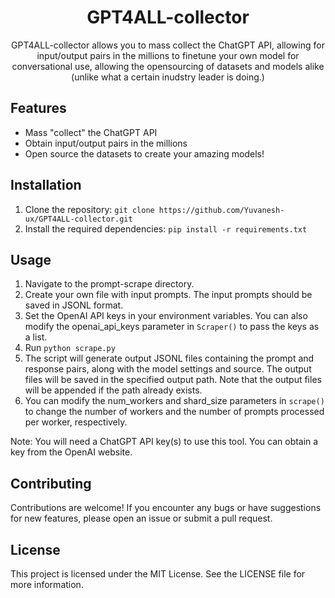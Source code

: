 
<h1 align="center"> GPT4ALL-collector </h1>

<center>

<p> GPT4ALL-collector allows you to mass collect the ChatGPT API, allowing for input/output pairs in the millions to finetune your own model for conversational use, allowing the opensourcing of datasets and models alike (unlike what a certain inudstry leader is doing.) <p>

</center>


## Features

- Mass "collect" the ChatGPT API
- Obtain input/output pairs in the millions
- Open source the datasets to create your amazing models!


## Installation

1. Clone the repository: `git clone https://github.com/Yuvanesh-ux/GPT4ALL-collector.git`
2. Install the required dependencies: `pip install -r requirements.txt`


## Usage

1. Navigate to the prompt-scrape directory.
2. Create your own file with input prompts. The input prompts should be saved in JSONL format.
3. Set the OpenAI API keys in your environment variables. You can also modify the openai_api_keys parameter in `Scraper()` to pass the keys as a list.
4. Run `python scrape.py`
5. The script will generate output JSONL files containing the prompt and response pairs, along with the model settings and source. The output files will be saved in the specified output path. Note that the output files will be appended if the path already exists.
6. You can modify the num_workers and shard_size parameters in `scrape()` to change the number of workers and the number of prompts processed per worker, respectively.

Note: You will need a ChatGPT API key(s) to use this tool. You can obtain a key from the OpenAI website.


## Contributing

Contributions are welcome! If you encounter any bugs or have suggestions for new features, please open an issue or submit a pull request.


## License

This project is licensed under the MIT License. See the LICENSE file for more information.
